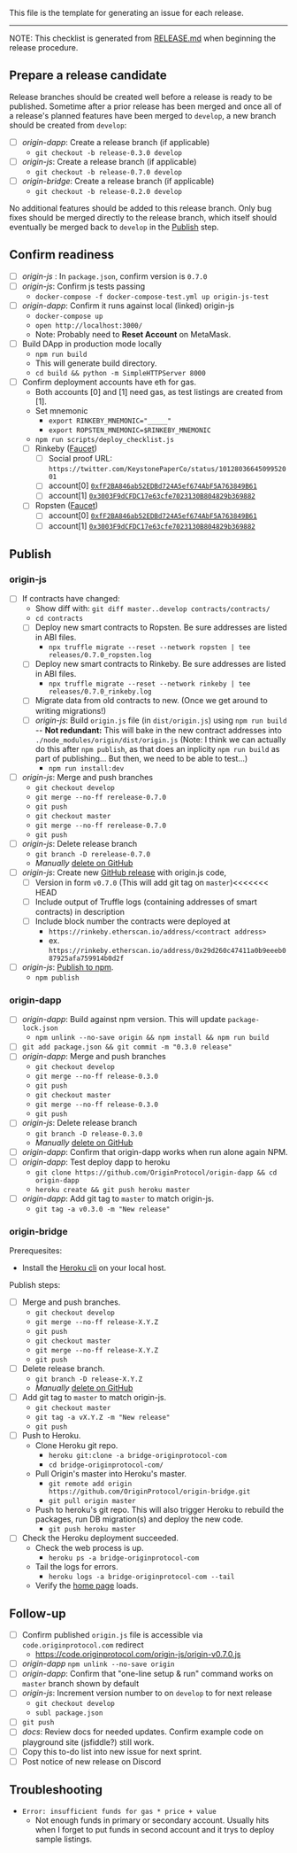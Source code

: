 This file is the template for generating an issue for each release.

---

NOTE: This checklist is generated from [RELEASE.md](https://github.com/OriginProtocol/origin-js/blob/develop/RELEASE.md) when beginning the release procedure.

## Prepare a release candidate
Release branches should be created well before a release is ready to be published. Sometime after a prior release has been merged and once all of a release's planned features have been merged to `develop`, a new branch should be created from `develop`:
- [ ] _origin-dapp_: Create a release branch (if applicable)
  - `git checkout -b release-0.3.0 develop`
- [ ] _origin-js_: Create a release branch (if applicable)
  - `git checkout -b release-0.7.0 develop`
- [ ] _origin-bridge_: Create a release branch (if applicable)
  - `git checkout -b release-0.2.0 develop`

No additional features should be added to this release branch. Only bug fixes should be merged directly to the release branch, which itself should eventually be merged back to `develop` in the [Publish](#publish) step.

## Confirm readiness
- [ ] _origin-js_ : In `package.json`, confirm version is `0.7.0`
- [ ] _origin-js_: Confirm js tests passing
  - `docker-compose -f docker-compose-test.yml up origin-js-test`
- [ ] _origin-dapp_: Confirm it runs against local (linked) origin-js
  - `docker-compose up`
  - `open http://localhost:3000/`
  - Note: Probably need to **Reset Account** on MetaMask.
- [ ] Build DApp in production mode locally
  - `npm run build`
  - This will generate build directory.
  - `cd build && python -m SimpleHTTPServer 8000`
- [ ] Confirm deployment accounts have eth for gas.
  - Both accounts [0] and [1] need gas, as test listings are created from [1].
  - Set mnemonic
    - `export RINKEBY_MNEMONIC="_____"`
    - `export ROPSTEN_MNEMONIC=$RINKEBY_MNEMONIC`
  - `npm run scripts/deploy_checklist.js`
  - [ ] Rinkeby ([Faucet](https://faucet.rinkeby.io/))
    - [ ] Social proof URL: `https://twitter.com/KeystonePaperCo/status/1012803664509952001`
    - [ ] account[0] [`0xfF2BA846ab52EDBd724A5ef674AbF5A763849B61`](https://rinkeby.etherscan.io/address/0xfF2BA846ab52EDBd724A5ef674AbF5A763849B61)
    - [ ] account[1] [`0x3003F9dCFDC17e63cfe7023130B804829b369882`](https://rinkeby.etherscan.io/address/0x3003F9dCFDC17e63cfe7023130B804829b369882)
  - [ ] Ropsten ([Faucet](https://faucet.metamask.io/))
    - [ ] account[0] [`0xfF2BA846ab52EDBd724A5ef674AbF5A763849B61`](https://ropsten.etherscan.io/address/0xfF2BA846ab52EDBd724A5ef674AbF5A763849B61)
    - [ ] account[1] [`0x3003F9dCFDC17e63cfe7023130B804829b369882`](https://ropsten.etherscan.io/address/0x3003F9dCFDC17e63cfe7023130B804829b369882)

## Publish
### origin-js
- [ ] If contracts have changed:
  - Show diff with: `git diff master..develop contracts/contracts/`
  - `cd contracts`
  - [ ] Deploy new smart contracts to Ropsten. Be sure addresses are listed in ABI files.
    - `npx truffle migrate --reset --network ropsten | tee releases/0.7.0_ropsten.log`
  - [ ] Deploy new smart contracts to Rinkeby.  Be sure addresses are listed in ABI files.
    - `npx truffle migrate --reset --network rinkeby | tee releases/0.7.0_rinkeby.log`
  - [ ] Migrate data from old contracts to new. (Once we get around to writing migrations!)
  - [ ] _origin-js_: Build `origin.js` file (in `dist/origin.js`) using `npm run build` -- **Not redundant:** This will bake in the new contract addresses into `./node_modules/origin/dist/origin.js`
  (Note: I think we can actually do this after `npm publish`, as that does an inplicity `npm run build` as part of publishing... But then, we need to be able to test...)
    - `npm run install:dev`
- [ ] _origin-js_: Merge and push branches
  - `git checkout develop`
  - `git merge --no-ff rerelease-0.7.0`
  - `git push`
  - `git checkout master`
  - `git merge --no-ff rerelease-0.7.0`
  - `git push`
- [ ] _origin-js_: Delete release branch
  - `git branch -D rerelease-0.7.0`
  - _Manually_ [delete on GitHub](https://github.com/OriginProtocol/origin-js/branches)
- [ ] _origin-js_: Create new [GitHub release](https://github.com/OriginProtocol/origin-js/releases) with origin.js code,
  - [ ] Version in form `v0.7.0` (This will add git tag on `master`)<<<<<<< HEAD
  - [ ] Include output of Truffle logs (containing addresses of smart contracts) in description
  - [ ] Include block number the contracts were deployed at
    - `https://rinkeby.etherscan.io/address/<contract address>`
    - ex. `https://rinkeby.etherscan.io/address/0x29d260c47411a0b9eeeb087925afa759914b0d2f`
- [ ] _origin-js_: [Publish to npm](https://docs.npmjs.com/cli/publish).
  - `npm publish`

### origin-dapp
- [ ] _origin-dapp_: Build against npm version. This will update `package-lock.json`
  - `npm unlink --no-save origin && npm install && npm run build`
- [ ] `git add package.json && git commit -m "0.3.0 release"`
- [ ] _origin-dapp_: Merge and push branches
  - `git checkout develop`
  - `git merge --no-ff release-0.3.0`
  - `git push`
  - `git checkout master`
  - `git merge --no-ff release-0.3.0`
  - `git push`
- [ ] _origin-js_: Delete release branch
  - `git branch -D release-0.3.0`
  - _Manually_ [delete on GitHub](https://github.com/OriginProtocol/origin-dapp/branches)
- [ ] _origin-dapp_: Confirm that origin-dapp works when run alone again NPM.
- [ ] _origin-dapp_: Test deploy dapp to heroku
  - `git clone https://github.com/OriginProtocol/origin-dapp && cd origin-dapp`
  - `heroku create && git push heroku master`
- [ ] _origin-dapp_: Add git tag to `master` to match origin-js.
  - `git tag -a v0.3.0 -m "New release"`

### origin-bridge
Prerequesites:
 - Install the [Heroku cli](https://devcenter.heroku.com/articles/heroku-cli) on your local host.

Publish steps:
- [ ] Merge and push branches.
  - `git checkout develop`
  - `git merge --no-ff release-X.Y.Z`
  - `git push`
  - `git checkout master`
  - `git merge --no-ff release-X.Y.Z`
  - `git push`
- [ ] Delete release branch.
  - `git branch -D release-X.Y.Z`
  - _Manually_ [delete on GitHub](https://github.com/OriginProtocol/origin-bridge/branches)
- [ ] Add git tag to `master` to match origin-js.
  - `git checkout master`
  - `git tag -a vX.Y.Z -m "New release"`
  - `git push`
- [ ] Push to Heroku.
  - Clone Heroku git repo.
    - `heroku git:clone -a bridge-originprotocol-com`
    - `cd bridge-originprotocol-com/`
  - Pull Origin's master into Heroku's master.
    - `git remote add origin https://github.com/OriginProtocol/origin-bridge.git`
    - `git pull origin master`
  - Push to heroku's git repo. This will also trigger Heroku to rebuild the packages, run DB migration(s) and deploy the new code.
    - `git push heroku master`
- [ ] Check the Heroku deployment succeeded.
  - Check the web process is up.
    - `heroku ps -a bridge-originprotocol-com`
  - Tail the logs for errors.
    - `heroku logs -a bridge-originprotocol-com --tail`
  - Verify the [home page](https://bridge.originprotocol.com) loads.

## Follow-up
- [ ] Confirm published `origin.js` file is accessible via `code.originprotocol.com` redirect
  - https://code.originprotocol.com/origin-js/origin-v0.7.0.js
- [ ] _origin-dapp_ `npm unlink --no-save origin`
- [ ] _origin-dapp_: Confirm that "one-line setup & run" command works on `master` branch shown by default
- [ ] _origin-js_: Increment version number to  on `develop` to for next release
  - `git checkout develop`
  - `subl package.json`
- [ ] `git push`
- [ ] _docs_: Review docs for needed updates. Confirm example code on playground site (jsfiddle?) still work.
- [ ] Copy this to-do list into new issue for next sprint.
- [ ] Post notice of new release on Discord

## Troubleshooting

- `Error: insufficient funds for gas * price + value`
  - Not enough funds in primary or secondary account. Usually hits when I forget to put funds in second account and it trys to deploy sample listings.
